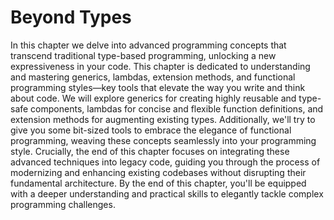 # Beyond Types
In this chapter we delve into advanced programming concepts that transcend traditional type-based programming, unlocking a new expressiveness in your code. This chapter is dedicated to understanding and mastering generics, lambdas, extension methods, and functional programming styles—key tools that elevate the way you write and think about code. We will explore generics for creating highly reusable and type-safe components, lambdas for concise and flexible function definitions, and extension methods for augmenting existing types. Additionally, we'll try to give you some bit-sized tools to embrace the elegance of functional programming, weaving these concepts seamlessly into your programming style. Crucially, the end of this chapter focuses on integrating these advanced techniques into legacy code, guiding you through the process of modernizing and enhancing existing codebases without disrupting their fundamental architecture. By the end of this chapter, you'll be equipped with a deeper understanding and practical skills to elegantly tackle complex programming challenges.